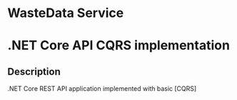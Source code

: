 # WasteData Service

.NET Core API CQRS implementation
==============================================================

## Description
.NET Core REST API application implemented with basic [CQRS]
